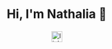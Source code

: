 <br clear="both">

<div align="center">
  <img height="15" src="https://github.com/nathrod/nathrod/assets/107778899/9bf742e6-497b-40c0-933c-734ac6d154cc"  />
</div>

###

<h1 align="center">Hi, I'm Nathalia 👋</h1>

###

<div align="center">
  <a href="https://www.linkedin.com/in/nathalia-rodrigues-7a530a1b8" target="_blank">
    <img src="https://img.shields.io/static/v1?message=LinkedIn&logo=linkedin&label=&color=0077B5&logoColor=white&labelColor=&style=for-the-badge" height="25" alt="linkedin logo"  />
  </a>
</div>

###
